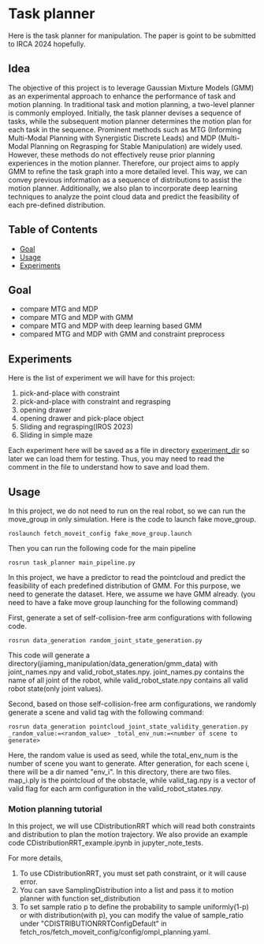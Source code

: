 # Task planner

Here is the task planner for manipulation. The paper is goint to be submitted to IRCA 2024 hopefully.

## Idea

The objective of this project is to leverage Gaussian Mixture Models (GMM) as an experimental approach to enhance the performance of task and motion planning. In traditional task and motion planning, a two-level planner is commonly employed. Initially, the task planner devises a sequence of tasks, while the subsequent motion planner determines the motion plan for each task in the sequence. Prominent methods such as MTG (Informing Multi-Modal Planning with Synergistic Discrete Leads) and MDP (Multi-Modal Planning on Regrasping for Stable Manipulation) are widely used. However, these methods do not effectively reuse prior planning experiences in the motion planner. Therefore, our project aims to apply GMM to refine the task graph into a more detailed level. This way, we can convey previous information as a sequence of distributions to assist the motion planner. Additionally, we also plan to incorporate deep learning techniques to analyze the point cloud data and predict the feasibility of each pre-defined distribution.

## Table of Contents

- [Goal](#goal)
- [Usage](#usage)
- [Experiments](#experiments)

## Goal
- compare MTG and MDP
- compare MTG and MDP with GMM
- compare MTG and MDP with deep learning based GMM
- compared MTG and MDP with GMM and constraint preprocess

## Experiments

Here is the list of experiment we will have for this project:

1. pick-and-place with constraint
2. pick-and-place with constraint and regrasping
3. opening drawer
4. opening drawer and pick-place object
5. Sliding and regrasping(IROS 2023)
6. Sliding in simple maze

Each experiment here will be saved as a file in directory [experiment_dir](experiment_dir) so later we can load them for testing. Thus, you may need to read the comment in the file to understand how to save and load them.

## Usage

In this project, we do not need to run on the real robot, so we can run the move_group in only simulation. Here is the code to launch fake move_group.

```
roslaunch fetch_moveit_config fake_move_group.launch
```

Then you can run the following code for the main pipeline
```
rosrun task_planner main_pipeline.py
```

In this project, we have a predictor to read the pointcloud and predict the feasibility of each predefined distribution of GMM. For this purpose, we need to generate the dataset. Here, we assume we have GMM already. (you need to have a fake move group launching for the following command)

First, generate a set of self-collision-free arm configurations with following code.
```
rosrun data_generation random_joint_state_generation.py
```
This code will generate a directory(jiaming_manipulation/data_generation/gmm_data) with joint_names.npy and valid_robot_states.npy. joint_names.py contains the name of all joint of the robot, while valid_robot_state.npy contains all valid robot state(only joint values).

Second, based on those self-collision-free arm configurations, we randomly generate a scene and valid tag with the following command:
```
rosrun data_generation pointcloud_joint_state_validity_generation.py _random_value:=<random_value> _total_env_num:=<number of scene to generate>
```
Here, the random value is used as seed, while the total_env_num is the number of scene you want to generate. After generation, for each scene i, there will be a dir named "env_i". In this directory, there are two files. map_i.ply is the pointcloud of the obstacle, while valid_tag.npy is a vector of valid flag for each arm configuration in the valid_robot_states.npy.

### Motion planning tutorial
In this project, we will use CDistributionRRT which will read both constraints and distribution to plan the motion trajectory. We also provide an example code CDistributionRRT_example.ipynb in jupyter_note_tests.

For more details, 

1. To use CDistributionRRT, you must set path constraint, or it will cause error.
2. You can save SamplingDistribution into a list and pass it to motion planner with function set_distribution
3. To set sample ratio p to define the probability to sample uniformly(1-p) or with distribution(with p), you can modify the value of sample_ratio under "CDISTRIBUTIONRRTConfigDefault" in fetch_ros/fetch_moveit_config/config/ompl_planning.yaml.